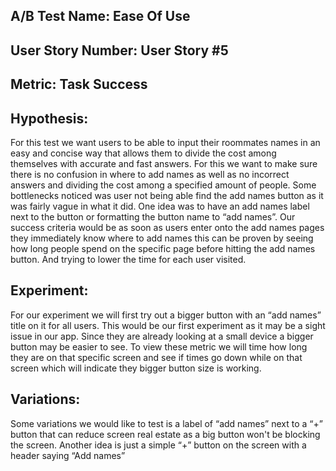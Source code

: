 ## A/B Test Name: Ease Of Use
## User Story Number: User Story #5
## Metric: Task Success


## Hypothesis:
For this test we want users to be able to input their roommates names in an easy and concise way that allows them to divide the cost among themselves with accurate and fast answers.
For this we want to make sure there is no confusion in where to add names as well as no incorrect answers and dividing the cost among a specified amount of people. 
Some bottlenecks noticed was user not being able find the add names button as it was fairly vague in what it did. One idea was to have an add names label next to the button or 
formatting the button name to “add names”. Our success criteria would be as soon as users enter onto the add names pages they immediately know where to add 
names this can be proven by seeing how long people spend on the specific page before hitting the add names button. And trying to lower the time for each user visited.


## Experiment: 
For our experiment we will first try out a bigger button with an “add names” title on it for all users. 
This would be our first experiment as it may be a sight issue in our app. Since they are already looking at a small device a bigger button may be easier to see. 
To view these metric we will time how long they are on that specific screen and see if times go down while on that screen which will indicate they bigger button size is working.


## Variations: 
Some variations we would like to test is a label of “add names” next to a “+” button that can reduce screen real estate as a big button won't be blocking the screen. 
Another idea is just a simple “+” button on the screen with a header saying “Add names”
